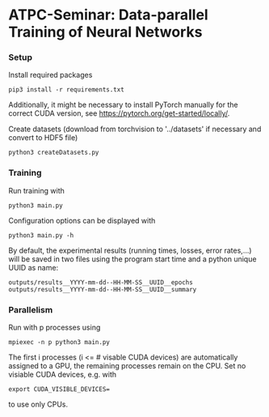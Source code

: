 # ATPC-Seminar: Data-parallel Training of Neural Networks

### Setup
Install required packages
```
pip3 install -r requirements.txt
```
Additionally, it might be necessary to install PyTorch manually for the correct CUDA version, see https://pytorch.org/get-started/locally/.

Create datasets (download from torchvision to '../datasets' if necessary and convert to HDF5 file)
```
python3 createDatasets.py
```

### Training
Run training with
```
python3 main.py
```
Configuration options can be displayed with
```
python3 main.py -h
```
By default, the experimental results (running times, losses, error rates,...) will be saved in two files using the program start time and a python unique UUID as name:
```
outputs/results__YYYY-mm-dd--HH-MM-SS__UUID__epochs
outputs/results__YYYY-mm-dd--HH-MM-SS__UUID__summary
```

### Parallelism
Run with p processes using
```
mpiexec -n p python3 main.py
```

The first i processes (i <= # visable CUDA devices) are automatically assigned to a GPU, the remaining processes remain on the CPU.
Set no visiable CUDA devices, e.g. with
```
export CUDA_VISIBLE_DEVICES=
```
to use only CPUs.